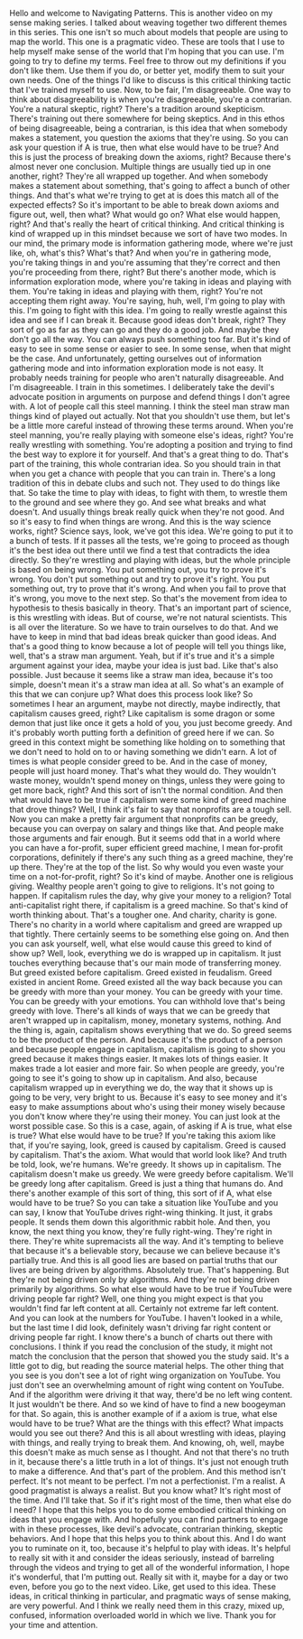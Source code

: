  Hello and welcome to Navigating Patterns. This is another video on my sense making series. I talked about weaving together two different themes in this series. This one isn't so much about models that people are using to map the world. This one is a pragmatic video. These are tools that I use to help myself make sense of the world that I'm hoping that you can use. I'm going to try to define my terms. Feel free to throw out my definitions if you don't like them. Use them if you do, or better yet, modify them to suit your own needs. One of the things I'd like to discuss is this critical thinking tactic that I've trained myself to use. Now, to be fair, I'm disagreeable. One way to think about disagreeability is when you're disagreeable, you're a contrarian. You're a natural skeptic, right? There's a tradition around skepticism. There's training out there somewhere for being skeptics. And in this ethos of being disagreeable, being a contrarian, is this idea that when somebody makes a statement, you question the axioms that they're using. So you can ask your question if A is true, then what else would have to be true? And this is just the process of breaking down the axioms, right? Because there's almost never one conclusion. Multiple things are usually tied up in one another, right? They're all wrapped up together. And when somebody makes a statement about something, that's going to affect a bunch of other things. And that's what we're trying to get at is does this match all of the expected effects? So it's important to be able to break down axioms and figure out, well, then what? What would go on? What else would happen, right? And that's really the heart of critical thinking. And critical thinking is kind of wrapped up in this mindset because we sort of have two modes. In our mind, the primary mode is information gathering mode, where we're just like, oh, what's this? What's that? And when you're in gathering mode, you're taking things in and you're assuming that they're correct and then you're proceeding from there, right? But there's another mode, which is information exploration mode, where you're taking in ideas and playing with them. You're taking in ideas and playing with them, right? You're not accepting them right away. You're saying, huh, well, I'm going to play with this. I'm going to fight with this idea. I'm going to really wrestle against this idea and see if I can break it. Because good ideas don't break, right? They sort of go as far as they can go and they do a good job. And maybe they don't go all the way. You can always push something too far. But it's kind of easy to see in some sense or easier to see. In some sense, when that might be the case. And unfortunately, getting ourselves out of information gathering mode and into information exploration mode is not easy. It probably needs training for people who aren't naturally disagreeable. And I'm disagreeable. I train in this sometimes. I deliberately take the devil's advocate position in arguments on purpose and defend things I don't agree with. A lot of people call this steel manning. I think the steel man straw man things kind of played out actually. Not that you shouldn't use them, but let's be a little more careful instead of throwing these terms around. When you're steel manning, you're really playing with someone else's ideas, right? You're really wrestling with something. You're adopting a position and trying to find the best way to explore it for yourself. And that's a great thing to do. That's part of the training, this whole contrarian idea. So you should train in that when you get a chance with people that you can train in. There's a long tradition of this in debate clubs and such not. They used to do things like that. So take the time to play with ideas, to fight with them, to wrestle them to the ground and see where they go. And see what breaks and what doesn't. And usually things break really quick when they're not good. And so it's easy to find when things are wrong. And this is the way science works, right? Science says, look, we've got this idea. We're going to put it to a bunch of tests. If it passes all the tests, we're going to proceed as though it's the best idea out there until we find a test that contradicts the idea directly. So they're wrestling and playing with ideas, but the whole principle is based on being wrong. You put something out, you try to prove it's wrong. You don't put something out and try to prove it's right. You put something out, try to prove that it's wrong. And when you fail to prove that it's wrong, you move to the next step. So that's the movement from idea to hypothesis to thesis basically in theory. That's an important part of science, is this wrestling with ideas. But of course, we're not natural scientists. This is all over the literature. So we have to train ourselves to do that. And we have to keep in mind that bad ideas break quicker than good ideas. And that's a good thing to know because a lot of people will tell you things like, well, that's a straw man argument. Yeah, but if it's true and it's a simple argument against your idea, maybe your idea is just bad. Like that's also possible. Just because it seems like a straw man idea, because it's too simple, doesn't mean it's a straw man idea at all. So what's an example of this that we can conjure up? What does this process look like? So sometimes I hear an argument, maybe not directly, maybe indirectly, that capitalism causes greed, right? Like capitalism is some dragon or some demon that just like once it gets a hold of you, you just become greedy. And it's probably worth putting forth a definition of greed here if we can. So greed in this context might be something like holding on to something that we don't need to hold on to or having something we didn't earn. A lot of times is what people consider greed to be. And in the case of money, people will just hoard money. That's what they would do. They wouldn't waste money, wouldn't spend money on things, unless they were going to get more back, right? And this sort of isn't the normal condition. And then what would have to be true if capitalism were some kind of greed machine that drove things? Well, I think it's fair to say that nonprofits are a tough sell. Now you can make a pretty fair argument that nonprofits can be greedy, because you can overpay on salary and things like that. And people make those arguments and fair enough. But it seems odd that in a world where you can have a for-profit, super efficient greed machine, I mean for-profit corporations, definitely if there's any such thing as a greed machine, they're up there. They're at the top of the list. So why would you even waste your time on a not-for-profit, right? So it's kind of maybe. Another one is religious giving. Wealthy people aren't going to give to religions. It's not going to happen. If capitalism rules the day, why give your money to a religion? Total anti-capitalist right there, if capitalism is a greed machine. So that's kind of worth thinking about. That's a tougher one. And charity, charity is gone. There's no charity in a world where capitalism and greed are wrapped up that tightly. There certainly seems to be something else going on. And then you can ask yourself, well, what else would cause this greed to kind of show up? Well, look, everything we do is wrapped up in capitalism. It just touches everything because that's our main mode of transferring money. But greed existed before capitalism. Greed existed in feudalism. Greed existed in ancient Rome. Greed existed all the way back because you can be greedy with more than your money. You can be greedy with your time. You can be greedy with your emotions. You can withhold love that's being greedy with love. There's all kinds of ways that we can be greedy that aren't wrapped up in capitalism, money, monetary systems, nothing. And the thing is, again, capitalism shows everything that we do. So greed seems to be the product of the person. And because it's the product of a person and because people engage in capitalism, capitalism is going to show you greed because it makes things easier. It makes lots of things easier. It makes trade a lot easier and more fair. So when people are greedy, you're going to see it's going to show up in capitalism. And also, because capitalism wrapped up in everything we do, the way that it shows up is going to be very, very bright to us. Because it's easy to see money and it's easy to make assumptions about who's using their money wisely because you don't know where they're using their money. You can just look at the worst possible case. So this is a case, again, of asking if A is true, what else is true? What else would have to be true? If you're taking this axiom like that, if you're saying, look, greed is caused by capitalism. Greed is caused by capitalism. That's the axiom. What would that world look like? And truth be told, look, we're humans. We're greedy. It shows up in capitalism. The capitalism doesn't make us greedy. We were greedy before capitalism. We'll be greedy long after capitalism. Greed is just a thing that humans do. And there's another example of this sort of thing, this sort of if A, what else would have to be true? So you can take a situation like YouTube and you can say, I know that YouTube drives right-wing thinking. It just, it grabs people. It sends them down this algorithmic rabbit hole. And then, you know, the next thing you know, they're fully right-wing. They're right in there. They're white supremacists all the way. And it's tempting to believe that because it's a believable story, because we can believe because it's partially true. And this is all good lies are based on partial truths that our lives are being driven by algorithms. Absolutely true. That's happening. But they're not being driven only by algorithms. And they're not being driven primarily by algorithms. So what else would have to be true if YouTube were driving people far right? Well, one thing you might expect is that you wouldn't find far left content at all. Certainly not extreme far left content. And you can look at the numbers for YouTube. I haven't looked in a while, but the last time I did look, definitely wasn't driving far right content or driving people far right. I know there's a bunch of charts out there with conclusions. I think if you read the conclusion of the study, it might not match the conclusion that the person that showed you the study said. It's a little got to dig, but reading the source material helps. The other thing that you see is you don't see a lot of right wing organization on YouTube. You just don't see an overwhelming amount of right wing content on YouTube. And if the algorithm were driving it that way, there'd be no left wing content. It just wouldn't be there. And so we kind of have to find a new boogeyman for that. So again, this is another example of if a axiom is true, what else would have to be true? What are the things with this effect? What impacts would you see out there? And this is all about wrestling with ideas, playing with things, and really trying to break them. And knowing, oh, well, maybe this doesn't make as much sense as I thought. And not that there's no truth in it, because there's a little truth in a lot of things. It's just not enough truth to make a difference. And that's part of the problem. And this method isn't perfect. It's not meant to be perfect. I'm not a perfectionist. I'm a realist. A good pragmatist is always a realist. But you know what? It's right most of the time. And I'll take that. So if it's right most of the time, then what else do I need? I hope that this helps you to do some embodied critical thinking on ideas that you engage with. And hopefully you can find partners to engage with in these processes, like devil's advocate, contrarian thinking, skeptic behaviors. And I hope that this helps you to think about this. And I do want you to ruminate on it, too, because it's helpful to play with ideas. It's helpful to really sit with it and consider the ideas seriously, instead of barreling through the videos and trying to get all of the wonderful information, I hope it's wonderful, that I'm putting out. Really sit with it, maybe for a day or two even, before you go to the next video. Like, get used to this idea. These ideas, in critical thinking in particular, and pragmatic ways of sense making, are very powerful. And I think we really need them in this crazy, mixed up, confused, information overloaded world in which we live. Thank you for your time and attention.